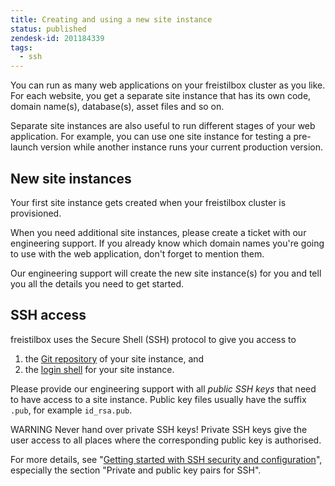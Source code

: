 ```yaml
---
title: Creating and using a new site instance
status: published
zendesk-id: 201184339
tags:
  - ssh
---
```


You can run as many web applications on your freistilbox cluster as you like. For each website, you get a separate site instance that has its own code, domain name(s), database(s), asset files and so on.

Separate site instances are also useful to run different stages of your web application. For example, you can use one site instance for testing a pre-launch version while another instance runs your current production version.

## New site instances

Your first site instance gets created when your freistilbox cluster is provisioned.

When you need additional site instances, please create a ticket with our engineering support. If you already know which domain names you're going to use with the web application, don't forget to mention them.

Our engineering support will create the new site instance(s) for you and tell you all the details you need to get started.


## SSH access

freistilbox uses the Secure Shell (SSH) protocol to give you access to

1. the [Git repository][1] of your site instance, and
2. the [login shell][2] for your site instance.

Please provide our engineering support with all _public SSH keys_ that need to have access to a site instance. Public key files usually have the suffix `.pub`, for example `id_rsa.pub`.

<span class="label warning">WARNING</span> Never hand over private SSH keys! Private SSH keys give the user access to all places where the corresponding public key is authorised.

For more details, see "[Getting started with SSH security and configuration][3]", especially the section "Private and public key pairs for SSH".

[1]: https://freistil.zendesk.com/hc/en-us/articles/201084725
[2]: https://freistil.zendesk.com/hc/en-us/articles/201084695
[3]: http://www.ibm.com/developerworks/aix/library/au-sshsecurity/

